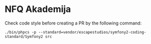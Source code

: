 NFQ Akademija
============

Check code style before creating a PR by the following command:

```
./bin/phpcs -p --standard=vendor/escapestudios/symfony2-coding-standard/Symfony2 src
```
